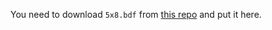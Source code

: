 You need to download `5x8.bdf` from [this repo](https://github.com/olikraus/u8g2/tree/master/tools/font/bdf) and put it here.

